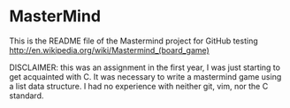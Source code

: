 # MasterMind 
This is the README file of the Mastermind project for GitHub testing
http://en.wikipedia.org/wiki/Mastermind_(board_game)

DISCLAIMER: this was an assignment in the first year, I was just starting to get acquainted with C. It was necessary to write a mastermind game using a list data structure. 
I had no experience with neither git, vim, nor the C standard.
